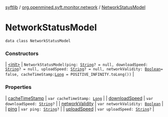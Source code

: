 [syftlib](../../index.md) / [org.openmined.syft.monitor.network](../index.md) / [NetworkStatusModel](./index.md)

# NetworkStatusModel

`data class NetworkStatusModel`

### Constructors

| [&lt;init&gt;](-init-.md) | `NetworkStatusModel(ping: `[`String`](https://kotlinlang.org/api/latest/jvm/stdlib/kotlin/-string/index.html)`? = null, downloadSpeed: `[`String`](https://kotlinlang.org/api/latest/jvm/stdlib/kotlin/-string/index.html)`? = null, uploadSpeed: `[`String`](https://kotlinlang.org/api/latest/jvm/stdlib/kotlin/-string/index.html)`? = null, networkValidity: `[`Boolean`](https://kotlinlang.org/api/latest/jvm/stdlib/kotlin/-boolean/index.html)` = false, cacheTimeStamp: `[`Long`](https://kotlinlang.org/api/latest/jvm/stdlib/kotlin/-long/index.html)` = POSITIVE_INFINITY.toLong())` |

### Properties

| [cacheTimeStamp](cache-time-stamp.md) | `var cacheTimeStamp: `[`Long`](https://kotlinlang.org/api/latest/jvm/stdlib/kotlin/-long/index.html) |
| [downloadSpeed](download-speed.md) | `var downloadSpeed: `[`String`](https://kotlinlang.org/api/latest/jvm/stdlib/kotlin/-string/index.html)`?` |
| [networkValidity](network-validity.md) | `var networkValidity: `[`Boolean`](https://kotlinlang.org/api/latest/jvm/stdlib/kotlin/-boolean/index.html) |
| [ping](ping.md) | `var ping: `[`String`](https://kotlinlang.org/api/latest/jvm/stdlib/kotlin/-string/index.html)`?` |
| [uploadSpeed](upload-speed.md) | `var uploadSpeed: `[`String`](https://kotlinlang.org/api/latest/jvm/stdlib/kotlin/-string/index.html)`?` |

